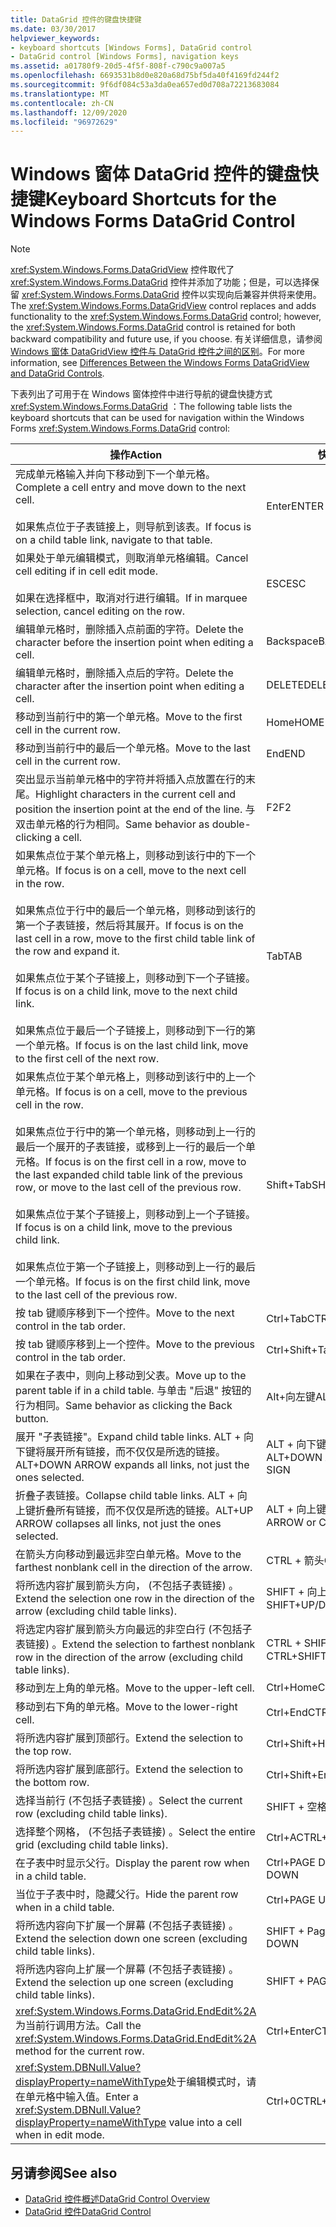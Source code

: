 ```yaml
---
title: DataGrid 控件的键盘快捷键
ms.date: 03/30/2017
helpviewer_keywords:
- keyboard shortcuts [Windows Forms], DataGrid control
- DataGrid control [Windows Forms], navigation keys
ms.assetid: a01780f9-20d5-4f5f-808f-c790c9a007a5
ms.openlocfilehash: 6693531b8d0e820a68d75bf5da40f4169fd244f2
ms.sourcegitcommit: 9f6df084c53a3da0ea657ed0d708a72213683084
ms.translationtype: MT
ms.contentlocale: zh-CN
ms.lasthandoff: 12/09/2020
ms.locfileid: "96972629"
---
```

# <a name="keyboard-shortcuts-for-the-windows-forms-datagrid-control"></a><span data-ttu-id="d9961-102">Windows 窗体 DataGrid 控件的键盘快捷键</span><span class="sxs-lookup"><span data-stu-id="d9961-102">Keyboard Shortcuts for the Windows Forms DataGrid Control</span></span>
> [!NOTE]
> <span data-ttu-id="d9961-103"><xref:System.Windows.Forms.DataGridView> 控件取代了 <xref:System.Windows.Forms.DataGrid> 控件并添加了功能；但是，可以选择保留 <xref:System.Windows.Forms.DataGrid> 控件以实现向后兼容并供将来使用。</span><span class="sxs-lookup"><span data-stu-id="d9961-103">The <xref:System.Windows.Forms.DataGridView> control replaces and adds functionality to the <xref:System.Windows.Forms.DataGrid> control; however, the <xref:System.Windows.Forms.DataGrid> control is retained for both backward compatibility and future use, if you choose.</span></span> <span data-ttu-id="d9961-104">有关详细信息，请参阅 [Windows 窗体 DataGridView 控件与 DataGrid 控件之间的区别](differences-between-the-windows-forms-datagridview-and-datagrid-controls.md)。</span><span class="sxs-lookup"><span data-stu-id="d9961-104">For more information, see [Differences Between the Windows Forms DataGridView and DataGrid Controls](differences-between-the-windows-forms-datagridview-and-datagrid-controls.md).</span></span>  
  
 <span data-ttu-id="d9961-105">下表列出了可用于在 Windows 窗体控件中进行导航的键盘快捷方式 <xref:System.Windows.Forms.DataGrid> ：</span><span class="sxs-lookup"><span data-stu-id="d9961-105">The following table lists the keyboard shortcuts that can be used for navigation within the Windows Forms <xref:System.Windows.Forms.DataGrid> control:</span></span>  
  
|<span data-ttu-id="d9961-106">操作</span><span class="sxs-lookup"><span data-stu-id="d9961-106">Action</span></span>|<span data-ttu-id="d9961-107">快捷键</span><span class="sxs-lookup"><span data-stu-id="d9961-107">Shortcut</span></span>|  
|------------|--------------|  
|<span data-ttu-id="d9961-108">完成单元格输入并向下移动到下一个单元格。</span><span class="sxs-lookup"><span data-stu-id="d9961-108">Complete a cell entry and move down to the next cell.</span></span><br /><br /> <span data-ttu-id="d9961-109">如果焦点位于子表链接上，则导航到该表。</span><span class="sxs-lookup"><span data-stu-id="d9961-109">If focus is on a child table link, navigate to that table.</span></span>|<span data-ttu-id="d9961-110">Enter</span><span class="sxs-lookup"><span data-stu-id="d9961-110">ENTER</span></span>|  
|<span data-ttu-id="d9961-111">如果处于单元编辑模式，则取消单元格编辑。</span><span class="sxs-lookup"><span data-stu-id="d9961-111">Cancel cell editing if in cell edit mode.</span></span><br /><br /> <span data-ttu-id="d9961-112">如果在选择框中，取消对行进行编辑。</span><span class="sxs-lookup"><span data-stu-id="d9961-112">If in marquee selection, cancel editing on the row.</span></span>|<span data-ttu-id="d9961-113">ESC</span><span class="sxs-lookup"><span data-stu-id="d9961-113">ESC</span></span>|  
|<span data-ttu-id="d9961-114">编辑单元格时，删除插入点前面的字符。</span><span class="sxs-lookup"><span data-stu-id="d9961-114">Delete the character before the insertion point when editing a cell.</span></span>|<span data-ttu-id="d9961-115">Backspace</span><span class="sxs-lookup"><span data-stu-id="d9961-115">BACKSPACE</span></span>|  
|<span data-ttu-id="d9961-116">编辑单元格时，删除插入点后的字符。</span><span class="sxs-lookup"><span data-stu-id="d9961-116">Delete the character after the insertion point when editing a cell.</span></span>|<span data-ttu-id="d9961-117">DELETE</span><span class="sxs-lookup"><span data-stu-id="d9961-117">DELETE</span></span>|  
|<span data-ttu-id="d9961-118">移动到当前行中的第一个单元格。</span><span class="sxs-lookup"><span data-stu-id="d9961-118">Move to the first cell in the current row.</span></span>|<span data-ttu-id="d9961-119">Home</span><span class="sxs-lookup"><span data-stu-id="d9961-119">HOME</span></span>|  
|<span data-ttu-id="d9961-120">移动到当前行中的最后一个单元格。</span><span class="sxs-lookup"><span data-stu-id="d9961-120">Move to the last cell in the current row.</span></span>|<span data-ttu-id="d9961-121">End</span><span class="sxs-lookup"><span data-stu-id="d9961-121">END</span></span>|  
|<span data-ttu-id="d9961-122">突出显示当前单元格中的字符并将插入点放置在行的末尾。</span><span class="sxs-lookup"><span data-stu-id="d9961-122">Highlight characters in the current cell and position the insertion point at the end of the line.</span></span> <span data-ttu-id="d9961-123">与双击单元格的行为相同。</span><span class="sxs-lookup"><span data-stu-id="d9961-123">Same behavior as double-clicking a cell.</span></span>|<span data-ttu-id="d9961-124">F2</span><span class="sxs-lookup"><span data-stu-id="d9961-124">F2</span></span>|  
|<span data-ttu-id="d9961-125">如果焦点位于某个单元格上，则移动到该行中的下一个单元格。</span><span class="sxs-lookup"><span data-stu-id="d9961-125">If focus is on a cell, move to the next cell in the row.</span></span><br /><br /> <span data-ttu-id="d9961-126">如果焦点位于行中的最后一个单元格，则移动到该行的第一个子表链接，然后将其展开。</span><span class="sxs-lookup"><span data-stu-id="d9961-126">If focus is on the last cell in a row, move to the first child table link of the row and expand it.</span></span><br /><br /> <span data-ttu-id="d9961-127">如果焦点位于某个子链接上，则移动到下一个子链接。</span><span class="sxs-lookup"><span data-stu-id="d9961-127">If focus is on a child link, move to the next child link.</span></span><br /><br /> <span data-ttu-id="d9961-128">如果焦点位于最后一个子链接上，则移动到下一行的第一个单元格。</span><span class="sxs-lookup"><span data-stu-id="d9961-128">If focus is on the last child link, move to the first cell of the next row.</span></span>|<span data-ttu-id="d9961-129">Tab</span><span class="sxs-lookup"><span data-stu-id="d9961-129">TAB</span></span>|  
|<span data-ttu-id="d9961-130">如果焦点位于某个单元格上，则移动到该行中的上一个单元格。</span><span class="sxs-lookup"><span data-stu-id="d9961-130">If focus is on a cell, move to the previous cell in the row.</span></span><br /><br /> <span data-ttu-id="d9961-131">如果焦点位于行中的第一个单元格，则移动到上一行的最后一个展开的子表链接，或移到上一行的最后一个单元格。</span><span class="sxs-lookup"><span data-stu-id="d9961-131">If focus is on the first cell in a row, move to the last expanded child table link of the previous row, or move to the last cell of the previous row.</span></span><br /><br /> <span data-ttu-id="d9961-132">如果焦点位于某个子链接上，则移动到上一个子链接。</span><span class="sxs-lookup"><span data-stu-id="d9961-132">If focus is on a child link, move to the previous child link.</span></span><br /><br /> <span data-ttu-id="d9961-133">如果焦点位于第一个子链接上，则移动到上一行的最后一个单元格。</span><span class="sxs-lookup"><span data-stu-id="d9961-133">If focus is on the first child link, move to the last cell of the previous row.</span></span>|<span data-ttu-id="d9961-134">Shift+Tab</span><span class="sxs-lookup"><span data-stu-id="d9961-134">SHIFT+TAB</span></span>|  
|<span data-ttu-id="d9961-135">按 tab 键顺序移到下一个控件。</span><span class="sxs-lookup"><span data-stu-id="d9961-135">Move to the next control in the tab order.</span></span>|<span data-ttu-id="d9961-136">Ctrl+Tab</span><span class="sxs-lookup"><span data-stu-id="d9961-136">CTRL+TAB</span></span>|  
|<span data-ttu-id="d9961-137">按 tab 键顺序移到上一个控件。</span><span class="sxs-lookup"><span data-stu-id="d9961-137">Move to the previous control in the tab order.</span></span>|<span data-ttu-id="d9961-138">Ctrl+Shift+Tab</span><span class="sxs-lookup"><span data-stu-id="d9961-138">CTRL+SHIFT+TAB</span></span>|  
|<span data-ttu-id="d9961-139">如果在子表中，则向上移动到父表。</span><span class="sxs-lookup"><span data-stu-id="d9961-139">Move up to the parent table if in a child table.</span></span> <span data-ttu-id="d9961-140">与单击 "后退" 按钮的行为相同。</span><span class="sxs-lookup"><span data-stu-id="d9961-140">Same behavior as clicking the Back button.</span></span>|<span data-ttu-id="d9961-141">Alt+向左键</span><span class="sxs-lookup"><span data-stu-id="d9961-141">ALT+LEFT ARROW</span></span>|  
|<span data-ttu-id="d9961-142">展开 "子表链接"。</span><span class="sxs-lookup"><span data-stu-id="d9961-142">Expand child table links.</span></span> <span data-ttu-id="d9961-143">ALT + 向下键将展开所有链接，而不仅仅是所选的链接。</span><span class="sxs-lookup"><span data-stu-id="d9961-143">ALT+DOWN ARROW expands all links, not just the ones selected.</span></span>|<span data-ttu-id="d9961-144">ALT + 向下键或 CTRL + 加号</span><span class="sxs-lookup"><span data-stu-id="d9961-144">ALT+DOWN ARROW or CTRL+PLUS SIGN</span></span>|  
|<span data-ttu-id="d9961-145">折叠子表链接。</span><span class="sxs-lookup"><span data-stu-id="d9961-145">Collapse child table links.</span></span> <span data-ttu-id="d9961-146">ALT + 向上键折叠所有链接，而不仅仅是所选的链接。</span><span class="sxs-lookup"><span data-stu-id="d9961-146">ALT+UP ARROW collapses all links, not just the ones selected.</span></span>|<span data-ttu-id="d9961-147">ALT + 向上键或 CTRL + 减号</span><span class="sxs-lookup"><span data-stu-id="d9961-147">ALT+UP ARROW or CTRL+MINUS SIGN</span></span>|  
|<span data-ttu-id="d9961-148">在箭头方向移动到最远非空白单元格。</span><span class="sxs-lookup"><span data-stu-id="d9961-148">Move to the farthest nonblank cell in the direction of the arrow.</span></span>|<span data-ttu-id="d9961-149">CTRL + 箭头</span><span class="sxs-lookup"><span data-stu-id="d9961-149">CTRL+ARROW</span></span>|  
|<span data-ttu-id="d9961-150">将所选内容扩展到箭头方向， (不包括子表链接) 。</span><span class="sxs-lookup"><span data-stu-id="d9961-150">Extend the selection one row in the direction of the arrow (excluding child table links).</span></span>|<span data-ttu-id="d9961-151">SHIFT + 向上键/向下键</span><span class="sxs-lookup"><span data-stu-id="d9961-151">SHIFT+UP/DOWN ARROW</span></span>|  
|<span data-ttu-id="d9961-152">将选定内容扩展到箭头方向最远的非空白行 (不包括子表链接) 。</span><span class="sxs-lookup"><span data-stu-id="d9961-152">Extend the selection to farthest nonblank row in the direction of the arrow (excluding child table links).</span></span>|<span data-ttu-id="d9961-153">CTRL + SHIFT + 向上/向下键</span><span class="sxs-lookup"><span data-stu-id="d9961-153">CTRL+SHIFT+ UP/DOWN ARROW</span></span>|  
|<span data-ttu-id="d9961-154">移动到左上角的单元格。</span><span class="sxs-lookup"><span data-stu-id="d9961-154">Move to the upper-left cell.</span></span>|<span data-ttu-id="d9961-155">Ctrl+Home</span><span class="sxs-lookup"><span data-stu-id="d9961-155">CTRL+HOME</span></span>|  
|<span data-ttu-id="d9961-156">移动到右下角的单元格。</span><span class="sxs-lookup"><span data-stu-id="d9961-156">Move to the lower-right cell.</span></span>|<span data-ttu-id="d9961-157">Ctrl+End</span><span class="sxs-lookup"><span data-stu-id="d9961-157">CTRL+END</span></span>|  
|<span data-ttu-id="d9961-158">将所选内容扩展到顶部行。</span><span class="sxs-lookup"><span data-stu-id="d9961-158">Extend the selection to the top row.</span></span>|<span data-ttu-id="d9961-159">Ctrl+Shift+Home</span><span class="sxs-lookup"><span data-stu-id="d9961-159">CTRL+SHIFT+HOME</span></span>|  
|<span data-ttu-id="d9961-160">将所选内容扩展到底部行。</span><span class="sxs-lookup"><span data-stu-id="d9961-160">Extend the selection to the bottom row.</span></span>|<span data-ttu-id="d9961-161">Ctrl+Shift+End</span><span class="sxs-lookup"><span data-stu-id="d9961-161">CTRL+SHIFT+END</span></span>|  
|<span data-ttu-id="d9961-162">选择当前行 (不包括子表链接) 。</span><span class="sxs-lookup"><span data-stu-id="d9961-162">Select the current row (excluding child table links).</span></span>|<span data-ttu-id="d9961-163">SHIFT + 空格键</span><span class="sxs-lookup"><span data-stu-id="d9961-163">SHIFT+SPACEBAR</span></span>|  
|<span data-ttu-id="d9961-164">选择整个网格， (不包括子表链接) 。</span><span class="sxs-lookup"><span data-stu-id="d9961-164">Select the entire grid (excluding child table links).</span></span>|<span data-ttu-id="d9961-165">Ctrl+A</span><span class="sxs-lookup"><span data-stu-id="d9961-165">CTRL+A</span></span>|  
|<span data-ttu-id="d9961-166">在子表中时显示父行。</span><span class="sxs-lookup"><span data-stu-id="d9961-166">Display the parent row when in a child table.</span></span>|<span data-ttu-id="d9961-167">Ctrl+PAGE DOWN</span><span class="sxs-lookup"><span data-stu-id="d9961-167">CTRL+PAGE DOWN</span></span>|  
|<span data-ttu-id="d9961-168">当位于子表中时，隐藏父行。</span><span class="sxs-lookup"><span data-stu-id="d9961-168">Hide the parent row when in a child table.</span></span>|<span data-ttu-id="d9961-169">Ctrl+PAGE UP</span><span class="sxs-lookup"><span data-stu-id="d9961-169">CTRL+PAGE UP</span></span>|  
|<span data-ttu-id="d9961-170">将所选内容向下扩展一个屏幕 (不包括子表链接) 。</span><span class="sxs-lookup"><span data-stu-id="d9961-170">Extend the selection down one screen (excluding child table links).</span></span>|<span data-ttu-id="d9961-171">SHIFT + Page Down</span><span class="sxs-lookup"><span data-stu-id="d9961-171">SHIFT+PAGE DOWN</span></span>|  
|<span data-ttu-id="d9961-172">将所选内容向上扩展一个屏幕 (不包括子表链接) 。</span><span class="sxs-lookup"><span data-stu-id="d9961-172">Extend the selection up one screen (excluding child table links).</span></span>|<span data-ttu-id="d9961-173">SHIFT + PAGE UP</span><span class="sxs-lookup"><span data-stu-id="d9961-173">SHIFT+PAGE UP</span></span>|  
|<span data-ttu-id="d9961-174"><xref:System.Windows.Forms.DataGrid.EndEdit%2A>为当前行调用方法。</span><span class="sxs-lookup"><span data-stu-id="d9961-174">Call the <xref:System.Windows.Forms.DataGrid.EndEdit%2A> method for the current row.</span></span>|<span data-ttu-id="d9961-175">Ctrl+Enter</span><span class="sxs-lookup"><span data-stu-id="d9961-175">CTRL+ENTER</span></span>|  
|<span data-ttu-id="d9961-176"><xref:System.DBNull.Value?displayProperty=nameWithType>处于编辑模式时，请在单元格中输入值。</span><span class="sxs-lookup"><span data-stu-id="d9961-176">Enter a <xref:System.DBNull.Value?displayProperty=nameWithType> value into a cell when in edit mode.</span></span>|<span data-ttu-id="d9961-177">Ctrl+0</span><span class="sxs-lookup"><span data-stu-id="d9961-177">CTRL+0</span></span>|  
  
## <a name="see-also"></a><span data-ttu-id="d9961-178">另请参阅</span><span class="sxs-lookup"><span data-stu-id="d9961-178">See also</span></span>

- [<span data-ttu-id="d9961-179">DataGrid 控件概述</span><span class="sxs-lookup"><span data-stu-id="d9961-179">DataGrid Control Overview</span></span>](datagrid-control-overview-windows-forms.md)
- [<span data-ttu-id="d9961-180">DataGrid 控件</span><span class="sxs-lookup"><span data-stu-id="d9961-180">DataGrid Control</span></span>](datagrid-control-windows-forms.md)
